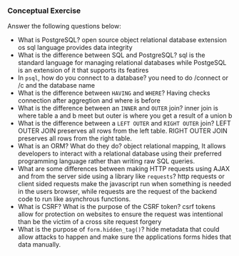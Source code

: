 ### Conceptual Exercise

Answer the following questions below:
- What is PostgreSQL?
open source object relational database extension os sql language provides data integrity
- What is the difference between SQL and PostgreSQL?
sql is the standard language for managing relational databases while PostgeSQL is an extension of it that supports its featires
- In `psql`, how do you connect to a database?
you need to do /connect or /c and the database name
- What is the difference between `HAVING` and `WHERE`?
Having checks connection after aggregtion and where is before
- What is the difference between an `INNER` and `OUTER` join?
inner join is where table a and b meet but outer is where you get a result of a union b
- What is the difference between a `LEFT OUTER` and `RIGHT OUTER` join?
LEFT OUTER JOIN preserves all rows from the left table.
RIGHT OUTER JOIN preserves all rows from the right table.
- What is an ORM? What do they do?
object relational mapping, It allows developers to interact with a relational database using their preferred programming language rather than writing raw SQL queries.
- What are some differences between making HTTP requests using AJAX 
  and from the server side using a library like `requests`?
http requests or client sided requests make the javascript run when something is needed in the users browser, while requests are the request of the backend code to run like asynchrous functions.
- What is CSRF? What is the purpose of the CSRF token?
csrf tokens allow for protection on websites to ensure the request was intentional than be the victim of a cross site request forgery
- What is the purpose of `form.hidden_tag()`?
hide metadata that could allow attacks to happen and make sure the applications forms hides that data manually.